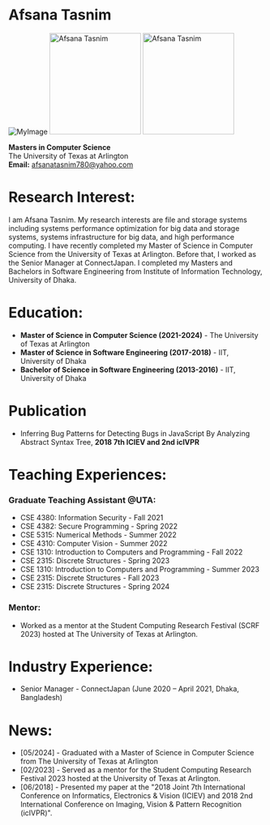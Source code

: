
# Afsana Tasnim
![MyImage](picture.jpg)
<img src = "![MyImage](picture.jpg)" alt="Afsana Tasnim" width="180" height="200">
<img src="https://github.com/AfsanaTasnim/AfsanaTasnim.github.io/picture.jpg" alt="Afsana Tasnim" width="180" height="200">

**Masters in Computer Science**  
The University of Texas at Arlington  
**Email:** <span style="color: black; text-decoration: none;">afsanatasnim780@yahoo.com</span>

# Research Interest:

I am Afsana Tasnim. My research interests are file and storage systems including systems performance optimization for big data and storage systems, systems infrastructure for big data, and high performance computing. I have recently completed my Master of Science in Computer Science from the University of Texas at Arlington. Before that, I worked as the Senior Manager at ConnectJapan. I completed my Masters and Bachelors in Software Engineering from Institute of Information Technology, University of Dhaka. 

# Education:
- **Master of Science in Computer Science (2021-2024)** - The University of Texas at Arlington
- **Master of Science in Software Engineering (2017-2018)** - IIT, University of Dhaka
- **Bachelor of Science in Software Engineering (2013-2016)** - IIT, University of Dhaka

# Publication
- Inferring Bug Patterns for Detecting Bugs in JavaScript By Analyzing Abstract Syntax Tree, **2018 7th ICIEV and 2nd icIVPR**

# Teaching Experiences:
### Graduate Teaching Assistant @UTA:
- CSE 4380: Information Security - Fall 2021
- CSE 4382: Secure Programming - Spring 2022
- CSE 5315: Numerical Methods - Summer 2022
- CSE 4310: Computer Vision - Summer 2022
- CSE 1310: Introduction to Computers and Programming - Fall 2022
- CSE 2315: Discrete Structures - Spring 2023
- CSE 1310: Introduction to Computers and Programming - Summer 2023
- CSE 2315: Discrete Structures - Fall 2023
- CSE 2315: Discrete Structures - Spring 2024

### Mentor:
- Worked as a mentor at the Student Computing Research Festival (SCRF 2023) hosted at The University of Texas at Arlington.

# Industry Experience:
- Senior Manager - ConnectJapan (June 2020 – April 2021, Dhaka, Bangladesh)

# News:
- [05/2024] - Graduated with a Master of Science in Computer Science from The University of Texas at Arlington
- [02/2023] - Served as a mentor for the Student Computing Research Festival 2023 hosted at the University of Texas at Arlington.
- [06/2018] - Presented my paper at the "2018 Joint 7th International Conference on Informatics, Electronics & Vision (ICIEV) and 2018 2nd International Conference on Imaging, Vision & Pattern Recognition (icIVPR)".
